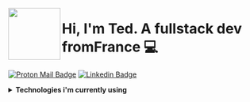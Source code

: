 [<img align="left" height="105px" src="https://i.pinimg.com/originals/7b/39/c6/7b39c67abc82d534cc91a3e6c4cd8609.gif"/>](#)

#  Hi, I'm Ted. A fullstack dev fromFrance :computer:

[![Proton Mail Badge](https://img.shields.io/badge/ProtonMail-8B89CC?style=for-the-badge&logo=protonmail&logoColor=white)](mailto:p0599847@protonmail.com)
[![Linkedin Badge](https://img.shields.io/badge/LinkedIn-0077B5?style=for-the-badge&logo=linkedin&logoColor=white)](https://www.linkedin.com/in/ted-crabeck/)

<details>
  <summary>
    <strong>Technologies i'm currently using</strong>
  </summary>
  <br>
  
  
[![JavaScript](https://img.shields.io/badge/JavaScript-323330?style=for-the-badge&logo=javascript&logoColor=F7DF1E)](#)
[![PHP](https://img.shields.io/badge/PHP-777BB4?style=for-the-badge&logo=php&logoColor=white)](#)
[![Angular](https://img.shields.io/badge/Angular-DD0031?style=for-the-badge&logo=angular&logoColor=white)](#)
[![Laravel](https://img.shields.io/badge/Laravel-FF2D20?style=for-the-badge&logo=laravel&logoColor=white)](#)
[![MySql](https://img.shields.io/badge/MySQL-00000F?style=for-the-badge&logo=mysql&logoColor=white)](#)
[![Tailwind](https://img.shields.io/badge/Tailwind_CSS-38B2AC?style=for-the-badge&logo=tailwind-css&logoColor=white)](#)
[![Bootstrap](https://img.shields.io/badge/Bootstrap-563D7C?style=for-the-badge&logo=bootstrap&logoColor=white)](#)
[![WP](https://img.shields.io/badge/Wordpress-21759B?style=for-the-badge&logo=wordpress&logoColor=white)](#)
</details>

